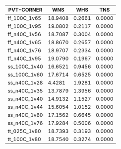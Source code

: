 |PVT-CORNER  |WNS    |WHS   |TNS   |
|------------|-------|------|------|
|ff_100C_1v65|18.9408|0.2661|0.0000|
|ff_100C_1v95|19.0802|0.2117|0.0000|
|ff_n40C_1v56|18.7087|0.3004|0.0000|
|ff_n40C_1v65|18.8670|0.2657|0.0000|
|ff_n40C_1v76|18.9707|0.2334|0.0000|
|ff_n40C_1v95|19.0790|0.1967|0.0000|
|ss_100C_1v40|16.6521|0.9456|0.0000|
|ss_100C_1v60|17.6714|0.6525|0.0000|
|ss_n40C_1v28|4.4281 |1.9281|0.0000|
|ss_n40C_1v35|13.7879|1.3956|0.0000|
|ss_n40C_1v40|14.9132|1.1527|0.0000|
|ss_n40C_1v44|15.6054|1.0152|0.0000|
|ss_n40C_1v60|17.1562|0.6645|0.0000|
|ss_n40C_1v76|17.9284|0.5006|0.0000|
|tt_025C_1v80|18.7393|0.3193|0.0000|
|tt_100C_1v80|18.7540|0.3274|0.0000|
